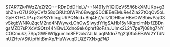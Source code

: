 $START$Zk4WzZ/eZfZQ++RDnDdDHeLV++N491ylYlQlCzV55/i6bkXMUKp+g3bhZn+O7UGXyCVfz58qGRUtQlWPh08wgpSDCIEEeEMuRe4ZIa27tOqOv5oLGyHK1+CJP+pGePSYhIngjURPQNcd+Bhj4EZ/oIlz1OHI5mHBeOWBbiwPa/03vSkgbWNKuZqcM2nd4NWywxLOhOwSIwydYfigSAHb15yNKqrcImNxfZBDngsMZD7sPXcVt9Qtz44NBwLXdno9ek6phrf8oFsnJJlmx2L2Y7pe7j08hg7NYCOCmukzj7Sp/GWFWi1jgumlm8FPzxk2JLkLaqtMdn7Yg2tj0fb5EBWd2YTdNnUZHtvVStUpfhItBmXp/HuWvuqDLQZ7XNxg$END$